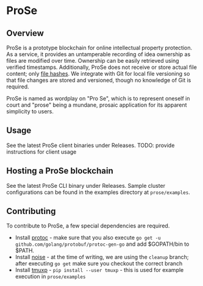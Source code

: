 # ProSe

## Overview
ProSe is a prototype blockchain for online intellectual property protection. As a service, it provides an untamperable recording of idea ownership as files are modified over time. Ownership can be easily retrieved using verified timestamps. Additionally, ProSe does not receive or store actual file content; only [file hashes](https://en.wikipedia.org/wiki/Hash_function). We integrate with Git for local file versioning so that file changes are stored and versioned, though no knowledge of Git is required. 

ProSe is named as wordplay on "Pro Se", which is to represent oneself in court and "prose" being a mundane, prosaic application for its apparent simplicity to users. 

## Usage
See the latest ProSe client binaries under Releases.
TODO: provide instructions for client usage

## Hosting a ProSe blockchain
See the latest ProSe CLI binary under Releases.
Sample cluster configurations can be found in the examples directory at `prose/examples`.

## Contributing
To contribute to ProSe, a few special dependencies are required.

* Install [protoc](https://github.com/protocolbuffers/protobuf/releases) - make sure that you also execute `go get -u github.com/golang/protobuf/protoc-gen-go` and add $GOPATH/bin to $PATH.
* Install [noise](https://github.com/perlin-network/noise/) - at the time of writing, we are using the `cleanup` branch; after executing `go get` make sure you checkout the correct branch
* Install [tmuxp](https://github.com/tmux-python/tmuxp) - `pip install --user tmuxp` - this is used for example execution in `prose/examples`


